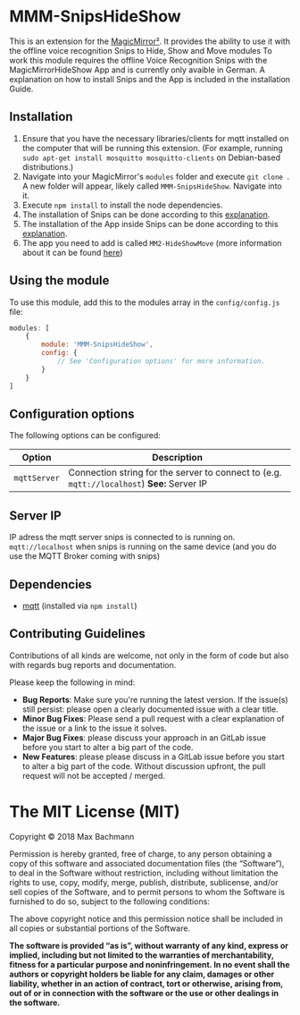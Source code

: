 # MMM-SnipsHideShow

This is an extension for the [MagicMirror²](https://github.com/MichMich/MagicMirror).  It provides the ability to use it with the offline voice recognition Snips to Hide, Show and Move modules
To work this module requires the offline Voice Recognition Snips with the MagicMirrorHideShow App and is currently only avaible in German. A explanation on how to install Snips and the App is included in the installation Guide.


## Installation
1. Ensure that you have the necessary libraries/clients for mqtt installed on the computer that will be running this extension.  (For example, running `sudo apt-get install mosquitto mosquitto-clients` on Debian-based distributions.)
2. Navigate into your MagicMirror's `modules` folder and execute `git clone `. A new folder will appear, likely called `MMM-SnipsHideShow`.  Navigate into it.
3. Execute `npm install` to install the node dependencies.
4. The installation of Snips can be done according to this [explanation](https://snips.gitbook.io/getting-started/installation).
5. The installation of the App inside Snips can be done according to this [explanation](https://snips.gitbook.io/getting-started/install-an-assistant). 
6. The app you need to add is called `MM2-HideShowMove` (more information about it can be found [here](https://gitlab.com/MaxBachmann/Snips-MagicMirror2))


## Using the module

To use this module, add this to the modules array in the `config/config.js` file:
````javascript
modules: [
	{
		module: 'MMM-SnipsHideShow',
		config: {
			// See 'Configuration options' for more information.
		}
	}
]
````

## Configuration options

The following options can be configured:

| Option  | Description  |
|---|---|
| `mqttServer`  | Connection string for the server to connect to (e.g. `mqtt://localhost`) **See:** Server IP  |

## Server IP

IP adress the mqtt server snips is connected to is running on. `mqtt://localhost` when snips is running on the same device (and you do use the MQTT Broker coming with snips)



## Dependencies
- [mqtt](https://www.npmjs.com/package/mqtt) (installed via `npm install`)

## Contributing Guidelines

Contributions of all kinds are welcome, not only in the form of code but also with regards bug reports and documentation.

Please keep the following in mind:

- **Bug Reports**:  Make sure you're running the latest version. If the issue(s) still persist: please open a clearly documented issue with a clear title.
- **Minor Bug Fixes**: Please send a pull request with a clear explanation of the issue or a link to the issue it solves.
- **Major Bug Fixes**: please discuss your approach in an GitLab issue before you start to alter a big part of the code.
- **New Features**: please please discuss in a GitLab issue before you start to alter a big part of the code. Without discussion upfront, the pull request will not be accepted / merged.

The MIT License (MIT)
=====================

Copyright © 2018 Max Bachmann

Permission is hereby granted, free of charge, to any person
obtaining a copy of this software and associated documentation
files (the “Software”), to deal in the Software without
restriction, including without limitation the rights to use,
copy, modify, merge, publish, distribute, sublicense, and/or sell
copies of the Software, and to permit persons to whom the
Software is furnished to do so, subject to the following
conditions:

The above copyright notice and this permission notice shall be
included in all copies or substantial portions of the Software.

**The software is provided “as is”, without warranty of any kind, express or implied, including but not limited to the warranties of merchantability, fitness for a particular purpose and noninfringement. In no event shall the authors or copyright holders be liable for any claim, damages or other liability, whether in an action of contract, tort or otherwise, arising from, out of or in connection with the software or the use or other dealings in the software.**
